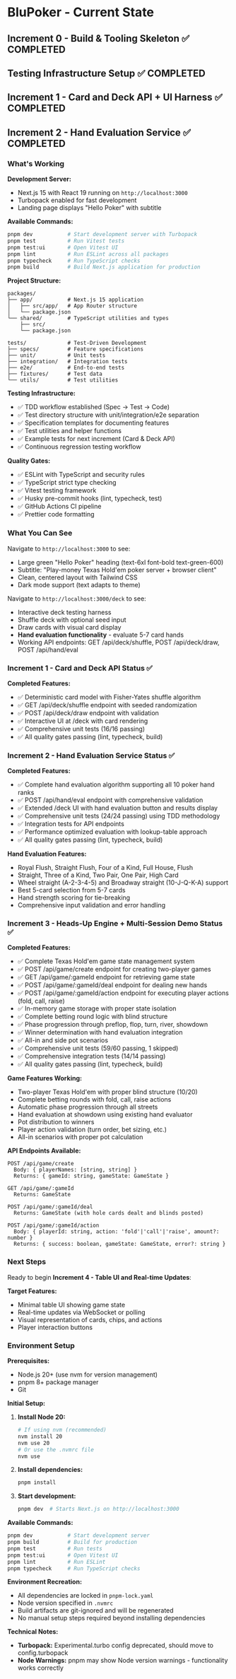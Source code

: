 # BluPoker - Current State

## Increment 0 - Build & Tooling Skeleton ✅ COMPLETED
## Testing Infrastructure Setup ✅ COMPLETED  
## Increment 1 - Card and Deck API + UI Harness ✅ COMPLETED
## Increment 2 - Hand Evaluation Service ✅ COMPLETED

### What's Working

**Development Server:**
- Next.js 15 with React 19 running on `http://localhost:3000`
- Turbopack enabled for fast development
- Landing page displays "Hello Poker" with subtitle

**Available Commands:**
```bash
pnpm dev           # Start development server with Turbopack
pnpm test          # Run Vitest tests
pnpm test:ui       # Open Vitest UI
pnpm lint          # Run ESLint across all packages
pnpm typecheck     # Run TypeScript checks
pnpm build         # Build Next.js application for production
```

**Project Structure:**
```
packages/
├── app/           # Next.js 15 application
│   ├── src/app/   # App Router structure
│   └── package.json
└── shared/        # TypeScript utilities and types
    ├── src/
    └── package.json

tests/             # Test-Driven Development
├── specs/         # Feature specifications
├── unit/          # Unit tests
├── integration/   # Integration tests
├── e2e/           # End-to-end tests
├── fixtures/      # Test data
└── utils/         # Test utilities
```

**Testing Infrastructure:**
- ✅ TDD workflow established (Spec → Test → Code)
- ✅ Test directory structure with unit/integration/e2e separation
- ✅ Specification templates for documenting features
- ✅ Test utilities and helper functions
- ✅ Example tests for next increment (Card & Deck API)
- ✅ Continuous regression testing workflow

**Quality Gates:**
- ✅ ESLint with TypeScript and security rules
- ✅ TypeScript strict type checking
- ✅ Vitest testing framework
- ✅ Husky pre-commit hooks (lint, typecheck, test)
- ✅ GitHub Actions CI pipeline
- ✅ Prettier code formatting

### What You Can See

Navigate to `http://localhost:3000` to see:
- Large green "Hello Poker" heading (text-6xl font-bold text-green-600)
- Subtitle: "Play-money Texas Hold'em poker server + browser client"
- Clean, centered layout with Tailwind CSS
- Dark mode support (text adapts to theme)

Navigate to `http://localhost:3000/deck` to see:
- Interactive deck testing harness
- Shuffle deck with optional seed input
- Draw cards with visual card display
- **Hand evaluation functionality** - evaluate 5-7 card hands
- Working API endpoints: GET /api/deck/shuffle, POST /api/deck/draw, POST /api/hand/eval

### Increment 1 - Card and Deck API Status ✅

**Completed Features:**
- ✅ Deterministic card model with Fisher-Yates shuffle algorithm
- ✅ GET /api/deck/shuffle endpoint with seeded randomization
- ✅ POST /api/deck/draw endpoint with validation  
- ✅ Interactive UI at /deck with card rendering
- ✅ Comprehensive unit tests (16/16 passing)
- ✅ All quality gates passing (lint, typecheck, build)

### Increment 2 - Hand Evaluation Service Status ✅

**Completed Features:**
- ✅ Complete hand evaluation algorithm supporting all 10 poker hand ranks
- ✅ POST /api/hand/eval endpoint with comprehensive validation
- ✅ Extended /deck UI with hand evaluation button and results display
- ✅ Comprehensive unit tests (24/24 passing) using TDD methodology
- ✅ Integration tests for API endpoints
- ✅ Performance optimized evaluation with lookup-table approach
- ✅ All quality gates passing (lint, typecheck, build)

**Hand Evaluation Features:**
- Royal Flush, Straight Flush, Four of a Kind, Full House, Flush
- Straight, Three of a Kind, Two Pair, One Pair, High Card
- Wheel straight (A-2-3-4-5) and Broadway straight (10-J-Q-K-A) support
- Best 5-card selection from 5-7 cards
- Hand strength scoring for tie-breaking
- Comprehensive input validation and error handling

### Increment 3 - Heads-Up Engine + Multi-Session Demo Status ✅

**Completed Features:**
- ✅ Complete Texas Hold'em game state management system
- ✅ POST /api/game/create endpoint for creating two-player games
- ✅ GET /api/game/:gameId endpoint for retrieving game state
- ✅ POST /api/game/:gameId/deal endpoint for dealing new hands
- ✅ POST /api/game/:gameId/action endpoint for executing player actions (fold, call, raise)
- ✅ In-memory game storage with proper state isolation
- ✅ Complete betting round logic with blind structure
- ✅ Phase progression through preflop, flop, turn, river, showdown
- ✅ Winner determination with hand evaluation integration
- ✅ All-in and side pot scenarios
- ✅ Comprehensive unit tests (59/60 passing, 1 skipped)
- ✅ Comprehensive integration tests (14/14 passing)
- ✅ All quality gates passing (lint, typecheck, build)

**Game Features Working:**
- Two-player Texas Hold'em with proper blind structure (10/20)
- Complete betting rounds with fold, call, raise actions
- Automatic phase progression through all streets
- Hand evaluation at showdown using existing hand evaluator
- Pot distribution to winners
- Player action validation (turn order, bet sizing, etc.)
- All-in scenarios with proper pot calculation

**API Endpoints Available:**
```
POST /api/game/create
  Body: { playerNames: [string, string] }
  Returns: { gameId: string, gameState: GameState }

GET /api/game/:gameId
  Returns: GameState

POST /api/game/:gameId/deal
  Returns: GameState (with hole cards dealt and blinds posted)

POST /api/game/:gameId/action
  Body: { playerId: string, action: 'fold'|'call'|'raise', amount?: number }
  Returns: { success: boolean, gameState: GameState, error?: string }
```

### Next Steps

Ready to begin **Increment 4 - Table UI and Real-time Updates**:

**Target Features:**
- Minimal table UI showing game state
- Real-time updates via WebSocket or polling
- Visual representation of cards, chips, and actions
- Player interaction buttons

### Environment Setup

**Prerequisites:**
- Node.js 20+ (use nvm for version management)
- pnpm 8+ package manager
- Git

**Initial Setup:**
1. **Install Node 20:**
   ```bash
   # If using nvm (recommended)
   nvm install 20
   nvm use 20
   # Or use the .nvmrc file
   nvm use
   ```

2. **Install dependencies:**
   ```bash
   pnpm install
   ```

3. **Start development:**
   ```bash
   pnpm dev  # Starts Next.js on http://localhost:3000
   ```

**Available Commands:**
```bash
pnpm dev           # Start development server
pnpm build         # Build for production
pnpm test          # Run tests
pnpm test:ui       # Open Vitest UI
pnpm lint          # Run ESLint
pnpm typecheck     # Run TypeScript checks
```

**Environment Recreation:**
- All dependencies are locked in `pnpm-lock.yaml`
- Node version specified in `.nvmrc`
- Build artifacts are git-ignored and will be regenerated
- No manual setup steps required beyond installing dependencies

**Technical Notes:**
- **Turbopack:** Experimental.turbo config deprecated, should move to config.turbopack
- **Node Warnings:** pnpm may show Node version warnings - functionality works correctly